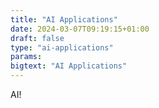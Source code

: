 ```yaml
---
title: "AI Applications"
date: 2024-03-07T09:19:15+01:00
draft: false
type: "ai-applications"
params:
bigtext: "AI Applications"
---
```

AI!